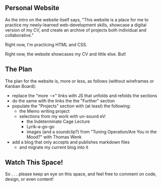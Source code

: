 ## Personal Website

As the intro on the website itself says, "This website is a place for me to practice my newly-learned web-development skills, showcase a digital version of my CV, and create an archive of projects both individual and collaborative."

Right now, I'm practicing HTML and CSS. 

Right now, the website showcases my CV and little else. But!

## The Plan

The plan for the website is, more or less, as follows (without wireframes or Kanban Board):

- replace the "more -->" links with JS that unfolds and refolds the sections
- do the same with the links the the "Further" section
- populate the "Projects" section with (at least) the following:
  - the Memo writing project
  - selections from my work with un-sound eV:
    - the Indeterminate Cage Lecture
    - Lyrik-a-go-go
    - images (and a soundclip?) from "Tuning Operation/Are You in the Mood?" with Thomas Wenk
- add a blog that only accepts and publishes markdown files
  - and migrate my current blog into it
 
## Watch This Space!

So . . . please keep an eye on this space, and feel free to comment on code, design, or even content!
